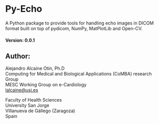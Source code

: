 # Py-Echo
A Python package to provide tools for handling echo images in DICOM format built on top  of pydicom, NumPy, MatPlotLib and Open-CV.

#### Version: 0.0.1

## Author:

Alejandro Alcaine Otín, Ph.D\
Computing for Medical and Biological Applications (CoMBA) research Group\
MESC Working Group on e-Cardiology\
lalcaine@usj.es

Faculty of Health Sciences\
University San Jorge\
Villanueva de Gállego (Zaragoza)\
Spain